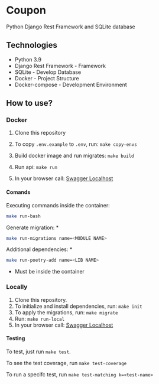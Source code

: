 # Coupon

Python Django Rest Framework and SQLite database

## Technologies
- Python 3.9
- Django Rest Framework - Framework
- SQLite - Develop Database
- Docker - Project Structure
- Docker-compose - Development Environment


## How to use?

### Docker

1. Clone this repository

2. To copy `.env.example` to `.env`, run: `make copy-envs`

3. Build docker image and run migrates: `make build`

4. Run api: `make run`

5. In your browser call: [Swagger Localhost](http://localhost:8000/api/docs)

#### Comands

Executing commands inside the container:

``` bash
make run-bash
```

Generate migration: *

``` bash
make run-migrations name=<MODULE NAME>
```

Additional dependencies: *

``` bash
make run-poetry-add name=<LIB NAME>
```

* Must be inside the container

### Locally

1. Clone this repository.
2. To initialize and install dependencies, run: `make init`
3. To apply the migrations, run: `make migrate` 
4. Run: `make run-local`
5. In your browser call: [Swagger Localhost](http://0.0.0.0:8000/swagger/)


#### Testing

To test, just run `make test`.

To see the test coverage, run `make test-coverage`

To run a specifc test, run `make test-matching k=<test-name>`
